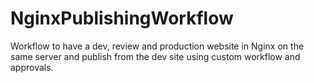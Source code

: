 # NginxPublishingWorkflow
Workflow to have a dev, review and production website in Nginx on the same server and publish from the dev site using custom workflow and approvals.

